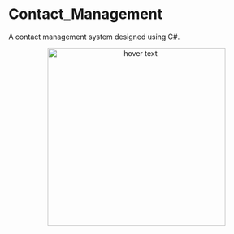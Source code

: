 # Contact_Management
A contact management system designed using C#.



<p align="center">
  <img src="https://github.com/Shubhangam11/Contact_Management/blob/master/Images/phone_book/crm.PNG" width="350" title="hover text">

</p>
